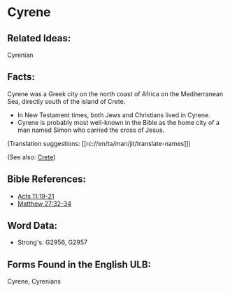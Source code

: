 # Cyrene

## Related Ideas:

Cyrenian


## Facts:

Cyrene was a Greek city on the north coast of Africa on the Mediterranean Sea, directly south of the island of Crete.

* In New Testament times, both Jews and Christians lived in Cyrene.
* Cyrene is probably most well-known in the Bible as the home city of a man named Simon who carried the cross of Jesus.

(Translation suggestions: [[rc://en/ta/man/jit/translate-names]])

(See also: [Crete](../names/crete.md))

## Bible References:

* [Acts 11:19-21](rc://en/tn/help/act/11/19)
* [Matthew 27:32-34](rc://en/tn/help/mat/27/32)

## Word Data:

* Strong's: G2956, G2957

## Forms Found in the English ULB:

Cyrene, Cyrenians


